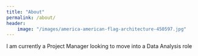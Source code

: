 ```yaml
---
title: "About"
permalink: /about/
header:
	image: "/images/america-american-flag-architecture-450597.jpg"
---
```


I am currently a Project Manager looking to move into a Data Analysis role